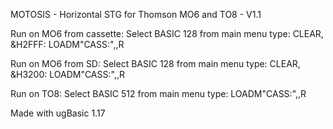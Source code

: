 MOTOSIS - Horizontal STG for Thomson MO6 and TO8 - V1.1

Run on MO6 from cassette: 
Select BASIC 128 from main menu
type:
CLEAR, &H2FFF: LOADM"CASS:",,R 

Run on MO6 from SD: 
Select BASIC 128 from main menu
type:
CLEAR, &H3200: LOADM"CASS:",,R 

Run on TO8: 
Select BASIC 512 from main menu
type:
LOADM"CASS:",,R 

Made with ugBasic 1.17
